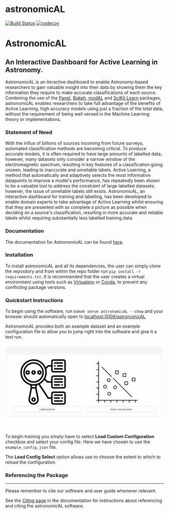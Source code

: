 # astronomicAL
[![Build Status](https://travis-ci.com/grant-m-s/astronomicAL.svg?token=upRGxrMseZqj7kT3bSGx&branch=master)](https://travis-ci.com/grant-m-s/astronomicAL) [![codecov](https://codecov.io/gh/grant-m-s/astronomicAL/branch/master/graph/badge.svg?token=TCO9J2AD1Z)](https://codecov.io/gh/grant-m-s/astronomicAL)

# AstronomicAL
## An Interactive Dashboard for Active Learning in Astronomy.

AstronomicAL is an iteractive dashboard to enable Astronomy-based researchers to gain valuable insight into their data by showing them the key information they require to make accurate classifications of each source. Combining the use of the [Panel](https://panel.holoviz.org/), [Bokeh](https://docs.bokeh.org/en/latest/index.html), [modAL](https://github.com/modAL-python/modAL) and [SciKit Learn](https://scikit-learn.org/stable/) packages, astronomicAL enables researchers to take full advantage of the benefits of Active Learning, high accuracy models using just a fraction of the total data, without the requirement of being well versed in the Machine Learning theory or implementations.

### Statement of Need

With the influx of billions of sources incoming from future surveys, automated classification methods are becoming critical. To produce accurate models, it is often required to have large amounts of labelled data; however, many datasets only consider a narrow window of the electromagnetic spectrum, resulting in key features of a classification going unseen, leading to inaccurate and unreliable labels. Active Learning, a method that automatically and adaptively selects the most informative datapoints to improve a model's performance, has repeatedly been shown to be a valuable tool to address the constraint of large labelled datasets; however, the issue of unreliable labels still exists. AstronomicAL, an interactive dashboard for training and labelling, has been developed to enable domain experts to take advantage of Active Learning whilst ensuring that they are presented with as complete a picture as possible when deciding on a source's classification, resulting in more accurate and reliable labels whilst requiring substantially less labelled training data.

### Documentation
The documentation for AstronomicAL can be found [here](astronomical.readthedocs.io).

### Installation

To install astronomicAL and all its dependencies, the user can simply clone the repository and from within the repo folder run `pip install -r requirements.txt`. It is recommended that the user creates a virtual environment using tools such as [Virtualenv](https://packaging.python.org/guides/installing-using-pip-and-virtual-environments/#installing-virtualenv) or [Conda](https://docs.conda.io/projects/conda/en/latest/user-guide/tasks/manage-environments.html), to prevent any conflicting package versions.

### Quickstart Instructions

To begin using the software, run `bokeh serve astronomicAL --show` and your browser should automatically open to [localhost:5006/astronomicAL](localhost:5006/astronomicAL>`)

AstronomicAL provides both an example dataset and an example configuration file to allow you to jump right into the software and give it a test run.

![Load Configuration](docs/source/images/Load_config_AL.gif)

To begin training you simply have to select **Load Custom Configuration** checkbox and select your config file. Here we have chosen to use the `example_config.json` file.

The **Load Config Select** option allows use to choose the extent to which to reload the configuration.

### Referencing the Package
-------------------------

Please remember to cite our software and user guide whenever relevant.

See the [Citing page](astronomical.readthedocs.io/en/latest/content/other/citing.html) in the documentation for instructions about referencing and citing the astronomicAL software.
